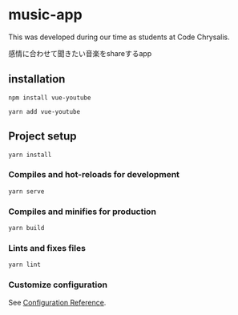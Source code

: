 # music-app

This was developed during our time as students at Code Chrysalis.

感情に合わせて聞きたい音楽をshareするapp

## installation
```
npm install vue-youtube
```
```
yarn add vue-youtube
```
## Project setup
```
yarn install
```

### Compiles and hot-reloads for development
```
yarn serve
```

### Compiles and minifies for production
```
yarn build
```

### Lints and fixes files
```
yarn lint
```

### Customize configuration
See [Configuration Reference](https://cli.vuejs.org/config/).
